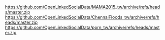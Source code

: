 https://github.com/OpenLinkedSocialData/MAMA2015_tw/archive/refs/heads/master.zip
https://github.com/OpenLinkedSocialData/ChennaiFloods_tw/archive/refs/heads/master.zip
https://github.com/OpenLinkedSocialData/porn_tw/archive/refs/heads/master.zip
